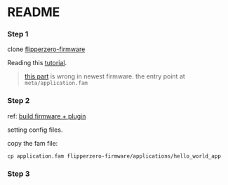 # README #

### Step 1 ###

clone [flipperzero-firmware](https://github.com/flipperdevices/flipperzero-firmware)

Reading this [tutorial](https://github.com/DroomOne/Flipper-Plugin-Tutorial). 

> [this part](https://github.com/DroomOne/Flipper-Plugin-Tutorial#building-the-firmware--plugin) is wrong in newest firmware. the entry point at `meta/application.fam`

### Step 2 ###

ref: [build firmware + plugin](https://github.com/DroomOne/Flipper-Plugin-Tutorial#building-the-firmware--plugin)

setting config files.

copy the fam file:

`cp application.fam flipperzero-firmware/applications/hello_world_app`

### Step 3 ###

